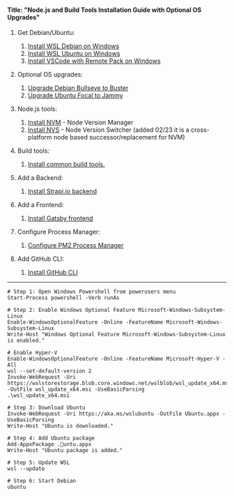 #### Title: "Node.js and Build Tools Installation Guide with Optional OS Upgrades"

1. Get Debian/Ubuntu:
   1. [Install WSL Debian on Windows](https://github.com/brettjrea/Windows_WSL_Debian)
   2. [Install WSL Ubuntu on Windows](https://github.com/brettjrea/Windows_WSL_Ubuntu)
   3. [Install VSCode with Remote Pack on Windows](https://github.com/brettjrea/Windows_VSC_Remote_Pack)

2. Optional OS upgrades:
   1. [Upgrade Debian Bullseye to Buster](https://github.com/brettjrea/Debian_Bullseye_Upgrade_Script)
   2. [Upgrade Ubuntu Focal to Jammy](https://github.com/brettjrea/Ubuntu_Jammy_Upgrade_Script)

3. Node.js tools:
   1. [Install NVM](https://github.com/brettjrea/Debian_Install_NVM) - Node Version Manager
   2. [Install NVS](https://github.com/brettjrea/Debian_Install_NVS) - Node Version Switcher (added 02/23 it is a cross-platform node based successor/replacement for NVM)
   
4. Build tools:
   1. [Install common build tools.](https://github.com/brettjrea/Debian_Install_Common_Build_Tools)
   
6. Add a Backend:
   1. [Install Strapi.io backend](https://github.com/brettjrea/Debian_Strapi_Backend_API)
  
7. Add a Frontend:
   1. [Install Gatsby frontend](https://github.com/brettjrea/Debian_Gatsby_Frontend_Client)
 
8. Configure Process Manager:
   1. [Configure PM2 Process Manager](https://github.com/brettjrea/Debian_Configure_PM2)

9. Add GitHub CLI:
   1. [Install GitHub CLI](https://github.com/brettjrea/Debian_Install_GitHub_CLI)
---
```
# Step 1: Open Windows Powershell from powerusers menu
Start-Process powershell -Verb runAs

# Step 2: Enable Windows Optional Feature Microsoft-Windows-Subsystem-Linux
Enable-WindowsOptionalFeature -Online -FeatureName Microsoft-Windows-Subsystem-Linux
Write-Host "Windows Optional Feature Microsoft-Windows-Subsystem-Linux is enabled."

# Enable Hyper-V
Enable-WindowsOptionalFeature -Online -FeatureName Microsoft-Hyper-V -All
wsl --set-default-version 2
Invoke-WebRequest -Uri https://wslstorestorage.blob.core.windows.net/wslblob/wsl_update_x64.msi -OutFile wsl_update_x64.msi -UseBasicParsing
.\wsl_update_x64.msi

# Step 3: Download Ubuntu
Invoke-WebRequest -Uri https://aka.ms/wslubuntu -OutFile Ubuntu.appx -UseBasicParsing
Write-Host "Ubuntu is downloaded."

# Step 4: Add Ubuntu package
Add-AppxPackage .untu.appx
Write-Host "Ubuntu package is added."

# Step 5: Update WSL
wsl --update

# Step 6: Start Debian
ubuntu
```
